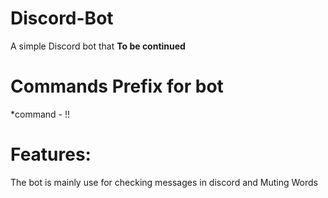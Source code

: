 # Discord-Bot
A simple Discord bot that **To be continued**

# Commands Prefix for bot
*command - !!

# Features:
<p>
  The bot is mainly use for checking messages in discord and Muting Words
  
  </p>
